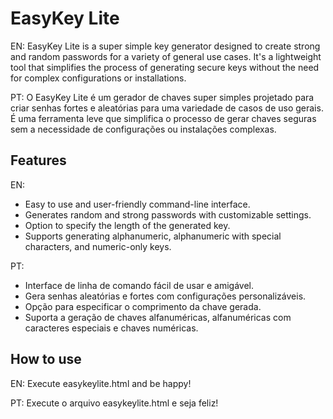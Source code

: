 # EasyKey Lite

EN:
EasyKey Lite is a super simple key generator designed to create strong and random passwords for a variety of general use cases. It's a lightweight tool that simplifies the process of generating secure keys without the need for complex configurations or installations.

PT:
O EasyKey Lite é um gerador de chaves super simples projetado para criar senhas fortes e aleatórias para uma variedade de casos de uso gerais. É uma ferramenta leve que simplifica o processo de gerar chaves seguras sem a necessidade de configurações ou instalações complexas.

## Features

EN:
- Easy to use and user-friendly command-line interface.
- Generates random and strong passwords with customizable settings.
- Option to specify the length of the generated key.
- Supports generating alphanumeric, alphanumeric with special characters, and numeric-only keys.

PT:
- Interface de linha de comando fácil de usar e amigável.
- Gera senhas aleatórias e fortes com configurações personalizáveis.
- Opção para especificar o comprimento da chave gerada.
- Suporta a geração de chaves alfanuméricas, alfanuméricas com caracteres especiais e chaves numéricas.

## How to use

EN:
Execute easykeylite.html and be happy!

PT:
Execute o arquivo easykeylite.html e seja feliz!